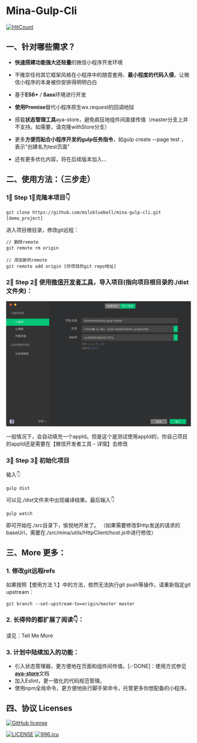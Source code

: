 # Mina-Gulp-Cli
[![HitCount](http://hits.dwyl.io/milobluebell/mina-gulp-cli.svg)](http://hits.dwyl.io/milobluebell/mina-gulp-cli)

## 一、针对哪些需求？

* **快速搭建功能强大还轻量**的微信小程序开发环境
  
* 不推崇任何其它框架风格在小程序中的随意套用、**最小程度的代码入侵**，让微信小程序的本身被你安排得明明白白
  
* 基于**ES6+** / **Sass**环境进行开发
  
* **使用Promise**替代小程序原生wx.request的回调地狱

* 搭载**状态管理工具**aya-store，避免疯狂地组件间直接传值（master分支上并不支持。如需要，请克隆withStore分支）
  
* 更多**方便而贴合小程序开发的gulp任务指令**，如gulp create --page test ，表示"创建名为test页面"
  
* 还有更多优化内容，将在后续版本加入...



## 二、使用方法：（三步走）

### 1⃣️ Step 1：克隆本项目👇
```
git clone https://github.com/milobluebell/mina-gulp-cli.git [demo_project]
```
进入项目根目录，修改git远程：
```
// 删除remote
git remote rm origin

// 添加新的remote
git remote add origin [你项目的git repo地址]
```

### 2⃣️ Step 2： 使用[微信开发者工具](https://developers.weixin.qq.com/miniprogram/dev/devtools/download.html)，导入项目(指向项目根目录的./dist文件夹)： 
![Image text](https://raw.githubusercontent.com/milobluebell/imgs-repo/master/img/intro-pic.png)

一般情况下，会自动填充一个appId。但是这个是测试使用appId的，你自己项目的appId还是需要在【微信开发者工具 - 详情】去修改

### 3⃣️ Step 3： 初始化项目
输入👇
```
gulp dist
```
可以见./dist文件夹中出现编译结果。最后输入👇
```
gulp watch
```
即可开始在./src目录下，愉悦地开发了。
（如果需要修改$http发送的请求的baseUrl，需要在./src/mina/utils/HttpClient/host.js中进行修改）



## 三、More 更多：

### 1. 修改git远程refs
如果按照【使用方法 1.】中的方法，依然无法执行git push等操作，请重新指定git upstream：
```
git branch --set-upstream-to=origin/master master
```


### 2. 长得帅的都扩展了阅读👇：
请见：Tell Me More


### 3. 计划中陆续加入的功能：
* 引入状态管理器，更方便地在页面和组件间传值。[✅DONE]：使用方式参见[**aya-store**](https://github.com/milobluebell/aya-store)文档
* 加入Eslint，更一致化的代码规范管理。
* 使用npm全局命令，更方便地执行脚手架命令，托管更多你想配备的小程序。



## 四、协议 Licenses

[![GitHub license](https://img.shields.io/badge/license-MIT-blue.svg)](https://github.com/milobluebell/mina-gulp-cli/blob/master/LICENSE)


[![LICENSE](https://img.shields.io/badge/license-NPL%20(The%20996%20Prohibited%20License)-blue.svg)](https://github.com/996icu/996.ICU/blob/master/LICENSE)
[![996.icu](https://img.shields.io/badge/link-996.icu-red.svg)](https://996.icu)

